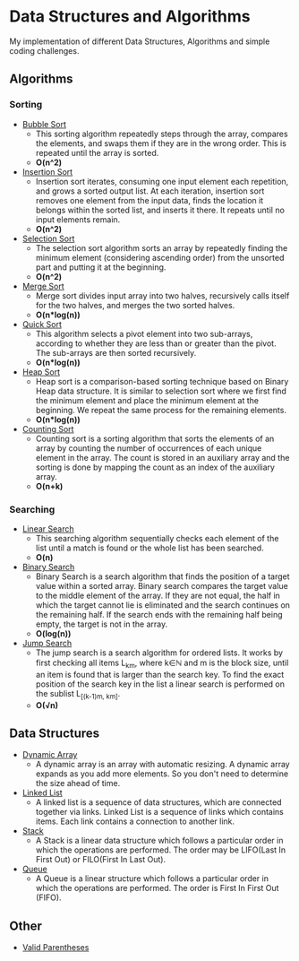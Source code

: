 # Data Structures and Algorithms
My implementation of different Data Structures, Algorithms and simple coding challenges.

## Algorithms

### Sorting

- [Bubble Sort](https://github.com/0l1v3rr/algorithms/blob/master/src/main/java/com/oliverr/algorithms/sorting/BubbleSort.java)
  - This sorting algorithm repeatedly steps through the array, compares the elements, and swaps them if they are in the wrong order. This is repeated until the array is sorted.
  - **O(n^2)**
- [Insertion Sort](https://github.com/0l1v3rr/algorithms/blob/master/src/main/java/com/oliverr/algorithms/sorting/InsertionSort.java)
  - Insertion sort iterates, consuming one input element each repetition, and grows a sorted output list. At each iteration, insertion sort removes one element from the input data, finds the location it belongs within the sorted list, and inserts it there. It repeats until no input elements remain.
  - **O(n^2)**
- [Selection Sort](https://github.com/0l1v3rr/algorithms/blob/master/src/main/java/com/oliverr/algorithms/sorting/SelectionSort.java)
  - The selection sort algorithm sorts an array by repeatedly finding the minimum element (considering ascending order) from the unsorted part and putting it at the beginning.
  - **O(n^2)**
- [Merge Sort](https://github.com/0l1v3rr/algorithms/blob/master/src/main/java/com/oliverr/algorithms/sorting/MergeSort.java)
  - Merge sort divides input array into two halves, recursively calls itself for the two halves, and merges the two sorted halves.
  - **O(n*log(n))**
- [Quick Sort](https://github.com/0l1v3rr/algorithms/blob/master/src/main/java/com/oliverr/algorithms/sorting/QuickSort.java)
  - This algorithm selects a pivot element into two sub-arrays, according to whether they are less than or greater than the pivot. The sub-arrays are then sorted recursively.
  - **O(n*log(n))**
- [Heap Sort](https://github.com/0l1v3rr/algorithms/blob/master/src/main/java/com/oliverr/algorithms/sorting/HeapSort.java)
  - Heap sort is a comparison-based sorting technique based on Binary Heap data structure. It is similar to selection sort where we first find the minimum element and place the minimum element at the beginning. We repeat the same process for the remaining elements.
  - **O(n*log(n))**
- [Counting Sort](https://github.com/0l1v3rr/algorithms/blob/master/src/main/java/com/oliverr/algorithms/sorting/CountingSort.java)
  - Counting sort is a sorting algorithm that sorts the elements of an array by counting the number of occurrences of each unique element in the array. The count is stored in an auxiliary array and the sorting is done by mapping the count as an index of the auxiliary array.
  - **O(n+k)**

### Searching

- [Linear Search](https://github.com/0l1v3rr/algorithms/blob/master/src/main/java/com/oliverr/algorithms/searching/LinearSearch.java)
  -  This searching algorithm sequentially checks each element of the list until a match is found or the whole list has been searched.
  - **O(n)**
- [Binary Search](https://github.com/0l1v3rr/algorithms/blob/master/src/main/java/com/oliverr/algorithms/searching/BinarySearch.java)
  - Binary Search is a search algorithm that finds the position of a target value within a sorted array. Binary search compares the target value to the middle element of the array. If they are not equal, the half in which the target cannot lie is eliminated and the search continues on the remaining half. If the search ends with the remaining half being empty, the target is not in the array.
  - **O(log(n))**
- [Jump Search](https://github.com/0l1v3rr/algorithms/blob/master/src/main/java/com/oliverr/algorithms/searching/JumpSearch.java)
  - The jump search is a search algorithm for ordered lists. It works by first checking all items L<sub>km</sub>, where k∈ℕ  and m is the block size, until an item is found that is larger than the search key. To find the exact position of the search key in the list a linear search is performed on the sublist L<sub>[(k-1)m, km]</sub>.
  - **O(√n)**

## Data Structures
- [Dynamic Array](https://github.com/0l1v3rr/algorithms/blob/master/src/main/java/com/oliverr/algorithms/datastructures/ArrayList.java)
  - A dynamic array is an array with automatic resizing. A dynamic array expands as you add more elements. So you don't need to determine the size ahead of time.
- [Linked List](https://github.com/0l1v3rr/algorithms/blob/master/src/main/java/com/oliverr/algorithms/datastructures/LinkedList.java)
  - A linked list is a sequence of data structures, which are connected together via links. Linked List is a sequence of links which contains items. Each link contains a connection to another link.
- [Stack](https://github.com/0l1v3rr/algorithms/blob/master/src/main/java/com/oliverr/algorithms/datastructures/Stack.java)
  - A Stack is a linear data structure which follows a particular order in which the operations are performed. The order may be LIFO(Last In First Out) or FILO(First In Last Out).
- [Queue](https://github.com/0l1v3rr/algorithms/blob/master/src/main/java/com/oliverr/algorithms/datastructures/Queue.java)
  - A Queue is a linear structure which follows a particular order in which the operations are performed. The order is First In First Out (FIFO).

## Other
- [Valid Parentheses](https://github.com/0l1v3rr/algorithms/blob/master/src/main/java/com/oliverr/algorithms/other/ValidParentheses.java)